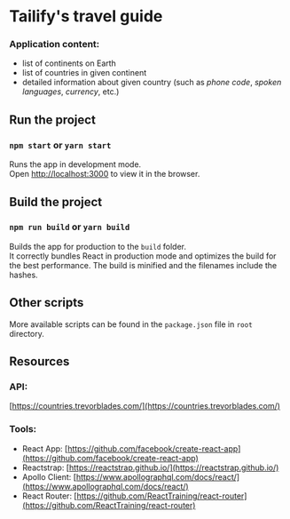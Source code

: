 # Tailify's travel guide

### Application content:
- list of continents on Earth
- list of countries in given continent
- detailed information about given country (such as *phone code*, *spoken languages*, *currency*, etc.)

## Run the project

### `npm start` or `yarn start`

Runs the app in development mode.<br>
Open [http://localhost:3000](http://localhost:3000) to view it in the browser.

## Build the project

### `npm run build` or `yarn build`

Builds the app for production to the `build` folder.<br>
It correctly bundles React in production mode and optimizes the build for the best performance.
The build is minified and the filenames include the hashes.

## Other scripts

More available scripts can be found in the `package.json` file in `root` directory.

## Resources

### API:
[https://countries.trevorblades.com/](https://countries.trevorblades.com/)

### Tools:
- React App: [https://github.com/facebook/create-react-app](https://github.com/facebook/create-react-app)
- Reactstrap: [https://reactstrap.github.io/](https://reactstrap.github.io/)
- Apollo Client: [https://www.apollographql.com/docs/react/](https://www.apollographql.com/docs/react/)
- React Router: [https://github.com/ReactTraining/react-router](https://github.com/ReactTraining/react-router)
